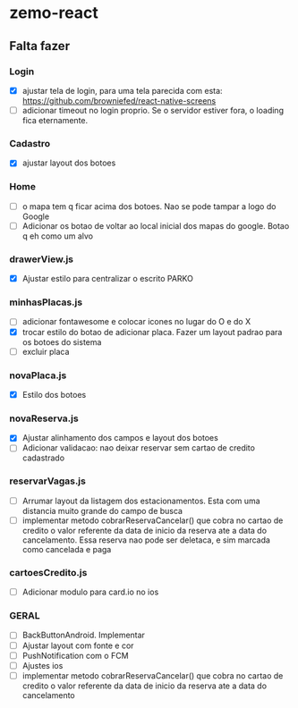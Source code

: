 # zemo-react

## Falta fazer

### Login
- [x] ajustar tela de login, para uma tela parecida com esta: https://github.com/browniefed/react-native-screens
- [ ] adicionar timeout no login proprio. Se o servidor estiver fora, o loading fica eternamente.

### Cadastro
- [x] ajustar layout dos botoes

### Home
- [ ] o mapa tem q ficar acima dos botoes. Nao se pode tampar a logo do Google
- [ ] Adicionar os botao de voltar ao local inicial dos mapas do google. Botao q eh como um alvo

### drawerView.js
- [x] Ajustar estilo para centralizar o escrito PARKO

### minhasPlacas.js
- [ ] adicionar fontawesome e colocar icones no lugar do O e do X
- [x] trocar estilo do botao de adicionar placa. Fazer um layout padrao para os botoes do sistema
- [ ] excluir placa

### novaPlaca.js
- [x] Estilo dos botoes

### novaReserva.js
- [x] Ajustar alinhamento dos campos e layout dos botoes
- [ ] Adicionar validacao: nao deixar reservar sem cartao de credito cadastrado

### reservarVagas.js
- [ ] Arrumar layout da listagem dos estacionamentos. Esta com uma distancia muito grande do campo de busca
- [ ] implementar metodo cobrarReservaCancelar() que cobra no cartao de credito o valor referente da data de inicio da reserva ate a data do cancelamento. Essa reserva nao pode ser deletaca, e sim marcada como cancelada e paga

### cartoesCredito.js
- [ ] Adicionar modulo para card.io no ios

### GERAL
- [ ] BackButtonAndroid. Implementar
- [ ] Ajustar layout com fonte e cor
- [ ] PushNotification com o FCM
- [ ] Ajustes ios
- [ ] implementar metodo cobrarReservaCancelar() que cobra no cartao de credito o valor referente da data de inicio da reserva ate a data do cancelamento
